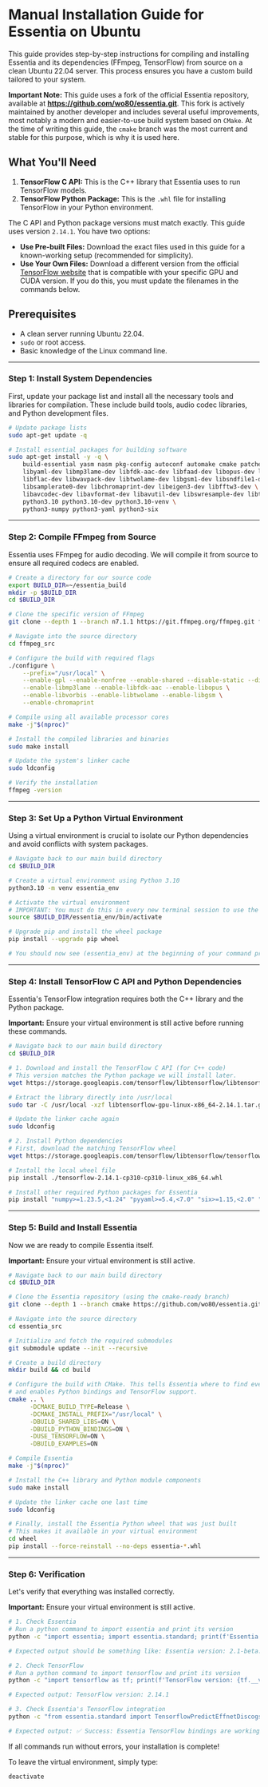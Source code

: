 # Manual Installation Guide for Essentia on Ubuntu

This guide provides step-by-step instructions for compiling and installing Essentia and its dependencies (FFmpeg, TensorFlow) from source on a clean Ubuntu 22.04 server. This process ensures you have a custom build tailored to your system.

**Important Note:** This guide uses a fork of the official Essentia repository, available at **https://github.com/wo80/essentia.git**. This fork is actively maintained by another developer and includes several useful improvements, most notably a modern and easier-to-use build system based on `CMake`. At the time of writing this guide, the `cmake` branch was the most current and stable for this purpose, which is why it is used here.

## What You'll Need

1.  **TensorFlow C API:** This is the C++ library that Essentia uses to run TensorFlow models.
2.  **TensorFlow Python Package:** This is the `.whl` file for installing TensorFlow in your Python environment.

The C API and Python package versions must match exactly. This guide uses version `2.14.1`. You have two options:
*   **Use Pre-built Files:** Download the exact files used in this guide for a known-working setup (recommended for simplicity).
*   **Use Your Own Files:** Download a different version from the official [TensorFlow website](https://www.tensorflow.com/install/lang_c) that is compatible with your specific GPU and CUDA version. If you do this, you must update the filenames in the commands below.

## Prerequisites

- A clean server running Ubuntu 22.04.
- `sudo` or root access.
- Basic knowledge of the Linux command line.

---

### Step 1: Install System Dependencies

First, update your package list and install all the necessary tools and libraries for compilation. These include build tools, audio codec libraries, and Python development files.

```bash
# Update package lists
sudo apt-get update -q

# Install essential packages for building software
sudo apt-get install -y -q \
    build-essential yasm nasm pkg-config autoconf automake cmake patchelf git libtool wget \
    libyaml-dev libmp3lame-dev libfdk-aac-dev libfaad-dev libopus-dev libvorbis-dev \
    libflac-dev libwavpack-dev libtwolame-dev libgsm1-dev libsndfile1-dev \
    libsamplerate0-dev libchromaprint-dev libeigen3-dev libfftw3-dev \
    libavcodec-dev libavformat-dev libavutil-dev libswresample-dev libtag1-dev \
    python3.10 python3.10-dev python3.10-venv \
    python3-numpy python3-yaml python3-six
```

---

### Step 2: Compile FFmpeg from Source

Essentia uses FFmpeg for audio decoding. We will compile it from source to ensure all required codecs are enabled.

```bash
# Create a directory for our source code
export BUILD_DIR=~/essentia_build
mkdir -p $BUILD_DIR
cd $BUILD_DIR

# Clone the specific version of FFmpeg
git clone --depth 1 --branch n7.1.1 https://git.ffmpeg.org/ffmpeg.git ffmpeg_src

# Navigate into the source directory
cd ffmpeg_src

# Configure the build with required flags
./configure \
    --prefix="/usr/local" \
    --enable-gpl --enable-nonfree --enable-shared --disable-static --disable-debug \
    --enable-libmp3lame --enable-libfdk-aac --enable-libopus \
    --enable-libvorbis --enable-libtwolame --enable-libgsm \
    --enable-chromaprint

# Compile using all available processor cores
make -j"$(nproc)"

# Install the compiled libraries and binaries
sudo make install

# Update the system's linker cache
sudo ldconfig

# Verify the installation
ffmpeg -version
```

---

### Step 3: Set Up a Python Virtual Environment

Using a virtual environment is crucial to isolate our Python dependencies and avoid conflicts with system packages.

```bash
# Navigate back to our main build directory
cd $BUILD_DIR

# Create a virtual environment using Python 3.10
python3.10 -m venv essentia_env

# Activate the virtual environment
# IMPORTANT: You must do this in every new terminal session to use the installed packages.
source $BUILD_DIR/essentia_env/bin/activate

# Upgrade pip and install the wheel package
pip install --upgrade pip wheel

# You should now see (essentia_env) at the beginning of your command prompt.
```

---

### Step 4: Install TensorFlow C API and Python Dependencies

Essentia's TensorFlow integration requires both the C++ library and the Python package.

**Important:** Ensure your virtual environment is still active before running these commands.

```bash
# Navigate back to our main build directory
cd $BUILD_DIR

# 1. Download and install the TensorFlow C API (for C++ code)
# This version matches the Python package we will install later.
wget https://storage.googleapis.com/tensorflow/libtensorflow/libtensorflow-gpu-linux-x86_64-2.14.1.tar.gz

# Extract the library directly into /usr/local
sudo tar -C /usr/local -xzf libtensorflow-gpu-linux-x86_64-2.14.1.tar.gz

# Update the linker cache again
sudo ldconfig

# 2. Install Python dependencies
# First, download the matching TensorFlow wheel
wget https://storage.googleapis.com/tensorflow/libtensorflow/tensorflow-2.14.1-cp310-cp310-linux_x86_64.whl

# Install the local wheel file
pip install ./tensorflow-2.14.1-cp310-cp310-linux_x86_64.whl

# Install other required Python packages for Essentia
pip install "numpy>=1.23.5,<1.24" "pyyaml>=5.4,<7.0" "six>=1.15,<2.0" "av>=10.0,<11.0"
```

---

### Step 5: Build and Install Essentia

Now we are ready to compile Essentia itself.

**Important:** Ensure your virtual environment is still active.

```bash
# Navigate back to our main build directory
cd $BUILD_DIR

# Clone the Essentia repository (using the cmake-ready branch)
git clone --depth 1 --branch cmake https://github.com/wo80/essentia.git essentia_src

# Navigate into the source directory
cd essentia_src

# Initialize and fetch the required submodules
git submodule update --init --recursive

# Create a build directory
mkdir build && cd build

# Configure the build with CMake. This tells Essentia where to find everything
# and enables Python bindings and TensorFlow support.
cmake .. \
      -DCMAKE_BUILD_TYPE=Release \
      -DCMAKE_INSTALL_PREFIX="/usr/local" \
      -DBUILD_SHARED_LIBS=ON \
      -DBUILD_PYTHON_BINDINGS=ON \
      -DUSE_TENSORFLOW=ON \
      -DBUILD_EXAMPLES=ON

# Compile Essentia
make -j"$(nproc)"

# Install the C++ library and Python module components
sudo make install

# Update the linker cache one last time
sudo ldconfig

# Finally, install the Essentia Python wheel that was just built
# This makes it available in your virtual environment
cd wheel
pip install --force-reinstall --no-deps essentia-*.whl
```

---

### Step 6: Verification

Let's verify that everything was installed correctly.

**Important:** Ensure your virtual environment is still active.

```bash
# 1. Check Essentia
# Run a python command to import essentia and print its version
python -c "import essentia; import essentia.standard; print(f'Essentia version: {essentia.__version__}')"

# Expected output should be something like: Essentia version: 2.1-beta...

# 2. Check TensorFlow
# Run a python command to import tensorflow and print its version
python -c "import tensorflow as tf; print(f'TensorFlow version: {tf.__version__}')"

# Expected output: TensorFlow version: 2.14.1

# 3. Check Essentia's TensorFlow integration
python -c "from essentia.standard import TensorflowPredictEffnetDiscogs; print('✅ Success: Essentia TensorFlow bindings are working!')"

# Expected output: ✅ Success: Essentia TensorFlow bindings are working!
```

If all commands run without errors, your installation is complete!

To leave the virtual environment, simply type:
```bash
deactivate
```